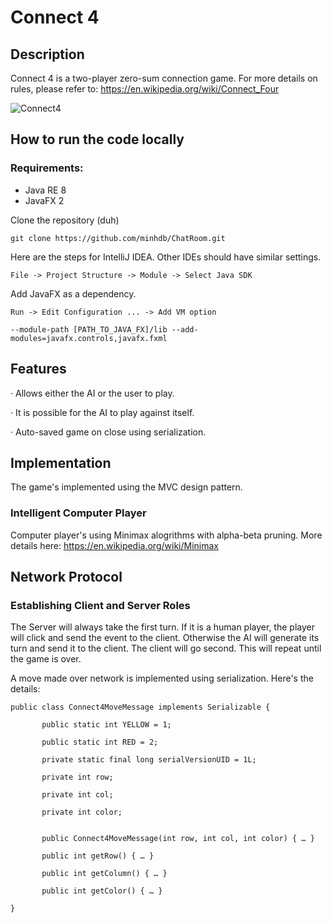 # Connect 4

## Description
Connect 4 is a two-player zero-sum connection game. For more details on rules, please refer to: https://en.wikipedia.org/wiki/Connect_Four

![Connect4](https://i.imgur.com/MibgAOA.png)

## How to run the code locally

### Requirements:

- Java RE 8
- JavaFX 2

Clone the repository (duh)

```
git clone https://github.com/minhdb/ChatRoom.git
```

Here are the steps for IntelliJ IDEA. Other IDEs should have similar settings.

`File -> Project Structure -> Module -> Select Java SDK`

Add JavaFX as a dependency.

`Run -> Edit Configuration ... -> Add VM option`

```
--module-path [PATH_TO_JAVA_FX]/lib --add-modules=javafx.controls,javafx.fxml
```

## Features
· Allows either the AI or the user to play.

· It is possible for the AI to play against itself.

· Auto-saved game on close using serialization.


## Implementation
The game's implemented using the MVC design pattern.

### Intelligent Computer Player
Computer player's using Minimax alogrithms with alpha-beta pruning. More details here: https://en.wikipedia.org/wiki/Minimax 

## Network Protocol
### Establishing Client and Server Roles
The Server will always take the first turn. If it is a human player, the player will click and send the event to the client. Otherwise the AI will generate its turn and send it to the client. The client will go second. This will repeat until the game is over.

A move made over network is implemented using serialization. Here's the details:
```
public class Connect4MoveMessage implements Serializable {

       public static int YELLOW = 1;

       public static int RED = 2;

       private static final long serialVersionUID = 1L;

       private int row;

       private int col;

       private int color;


       public Connect4MoveMessage(int row, int col, int color) { … }
      
       public int getRow() { … }

       public int getColumn() { … }

       public int getColor() { … }

}
```





 

 
